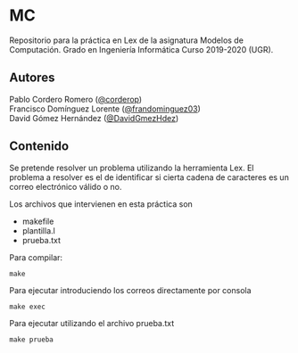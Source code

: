 # MC
Repositorio para la práctica en Lex de la asignatura Modelos de Computación. Grado en Ingeniería Informática Curso 2019-2020 (UGR).

## Autores
Pablo Cordero Romero ([@corderop](https://github.com/corderop/))  
Francisco Domínguez Lorente ([@frandominguez03](https://github.com/frandominguez03))  
David Gómez Hernández ([@DavidGmezHdez](https://github.com/davidgmezhdez/))  

## Contenido
Se pretende resolver un problema utilizando la herramienta Lex. El problema a resolver es el de identificar si cierta cadena de caracteres es un correo electrónico válido o no.

Los archivos que intervienen en esta práctica son
- makefile
- plantilla.l
- prueba.txt

Para compilar:
```
make
```

Para ejecutar introduciendo los correos directamente por consola
```
make exec
```

Para ejecutar utilizando el archivo prueba.txt
```
make prueba
```
